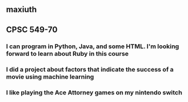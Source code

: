 ## maxiuth
## CPSC 549-70

### I can program in Python, Java, and some HTML. I'm looking forward to learn about Ruby in this course
### I did a project about factors that indicate the success of a movie using machine learning
### I like playing the Ace Attorney games on my nintendo switch
